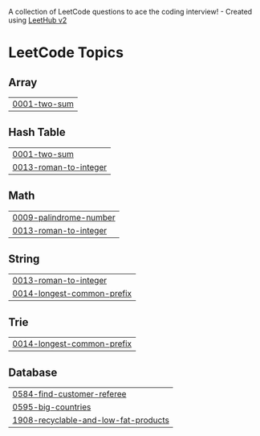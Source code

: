 A collection of LeetCode questions to ace the coding interview! - Created using [LeetHub v2](https://github.com/arunbhardwaj/LeetHub-2.0)
<!---LeetCode Topics Start-->
# LeetCode Topics
## Array
|  |
| ------- |
| [0001-two-sum](https://github.com/d3vanandharthi/LeetCodeAndHackerrank/tree/master/0001-two-sum) |
## Hash Table
|  |
| ------- |
| [0001-two-sum](https://github.com/d3vanandharthi/LeetCodeAndHackerrank/tree/master/0001-two-sum) |
| [0013-roman-to-integer](https://github.com/d3vanandharthi/LeetCodeAndHackerrank/tree/master/0013-roman-to-integer) |
## Math
|  |
| ------- |
| [0009-palindrome-number](https://github.com/d3vanandharthi/LeetCodeAndHackerrank/tree/master/0009-palindrome-number) |
| [0013-roman-to-integer](https://github.com/d3vanandharthi/LeetCodeAndHackerrank/tree/master/0013-roman-to-integer) |
## String
|  |
| ------- |
| [0013-roman-to-integer](https://github.com/d3vanandharthi/LeetCodeAndHackerrank/tree/master/0013-roman-to-integer) |
| [0014-longest-common-prefix](https://github.com/d3vanandharthi/LeetCodeAndHackerrank/tree/master/0014-longest-common-prefix) |
## Trie
|  |
| ------- |
| [0014-longest-common-prefix](https://github.com/d3vanandharthi/LeetCodeAndHackerrank/tree/master/0014-longest-common-prefix) |
## Database
|  |
| ------- |
| [0584-find-customer-referee](https://github.com/d3vanandharthi/LeetCodeAndHackerrank/tree/master/0584-find-customer-referee) |
| [0595-big-countries](https://github.com/d3vanandharthi/LeetCodeAndHackerrank/tree/master/0595-big-countries) |
| [1908-recyclable-and-low-fat-products](https://github.com/d3vanandharthi/LeetCodeAndHackerrank/tree/master/1908-recyclable-and-low-fat-products) |
<!---LeetCode Topics End-->